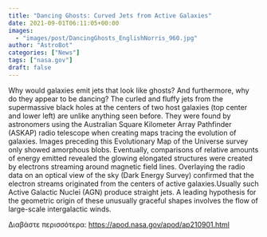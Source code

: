 ```yaml
---
title: "Dancing Ghosts: Curved Jets from Active Galaxies"
date: 2021-09-01T06:11:05+00:00
images:
  - "images/post/DancingGhosts_EnglishNorris_960.jpg"
author: "AstroBot"
categories: ["News"]
tags: ["nasa.gov"]
draft: false
---
```


Why would galaxies emit jets that look like ghosts? And furthermore, why do they appear to be dancing? The curled and fluffy jets from the supermassive black holes at the centers of two host galaxies (top center and lower left) are unlike anything seen before. They were found by astronomers using the Australian Square Kilometer Array Pathfinder (ASKAP) radio telescope when creating maps tracing the evolution of galaxies. Images preceding this Evolutionary Map of the Universe survey only showed amorphous blobs. Eventually, comparisons of relative amounts of energy emitted revealed the glowing elongated structures were created by electrons streaming around magnetic field lines.  Overlaying the radio data on an optical view of the sky (Dark Energy Survey) confirmed that the electron streams originated from the centers of active galaxies.Usually such Active Galactic Nuclei (AGN) produce straight jets. A leading hypothesis for the geometric origin of these unusually graceful shapes involves the flow of large-scale intergalactic winds. 

Διαβάστε περισσότερα: https://apod.nasa.gov/apod/ap210901.html
